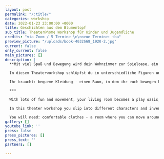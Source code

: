 ```yaml
---
layout: post
permalink: "/:title/"
categories: workshop
date: 2022-01-23 23:00:00 +0000
title: Geschichten aus dem Blumentopf
sub_title: Theater@home Workshop für Kinder und Jugendliche
credits: "via Zoom / 5 Termine \n\nneue Termine: tba"
preview_picture: "/uploads/book-4032668_1920-2.jpg"
current: false
only_current: false
main_pictures: []
description: |-
  **Mit viel Spaß und Bewegung wird dein Wohnzimmer zur Spieloase, ein Schreibtisch zur Bühne und eine Topfpflanze geht auf eine spannende Abenteuerreise. Entdecke die Geschichten in der Schublade und die geheimen Welten unter dem Sofa.**

  In diesem Theaterworkshop schlüpfst du in unterschiedliche Figuren und erfindest gemeinsam mit den anderen kleine Geschichten. Du experimentierst mit Objekten, Kostümen und Zeichnungen und erfindest gemeinsam mit den anderen kleine Geschichten und Theaterszenen.

  Ihr braucht: bequeme Kleidung - einen Raum, in dem ihr euch bewegen könnt und der euer „Spiel-Platz“ sein kann - Papier und Zeichenstifte - Online-Plattform Zoom - Internetverbindung - Laptop/PC - Webcam oder integrierte Kamera - Mikrofon oder integriertes Mikrofon - Lautsprecher.

  ***

  With lots of fun and movement, your living room becomes a play oasis, a desk becomes a stage, and a potted plant goes on an exciting adventure. Discover the stories in the drawer and the secret worlds under the sofa.

  In this theater workshop you slip into different characters and invent little stories together with the others. You will experiment with objects, costumes and drawings and invent little stories and theater scenes together with the others.

  You will need: comfortable clothes - a room where you can move around and which can be your "play space" - paper and drawing pens - online platform Zoom - internet connection - laptop/PC - webcam or integrated camera - microphone or integrated microphone - loudspeakers.
gallery: []
youtube_link: ''
press: false
press_pictures: []
press_text: ''
partners: []

---
```

